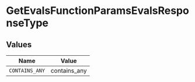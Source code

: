 # GetEvalsFunctionParamsEvalsResponseType


## Values

| Name           | Value          |
| -------------- | -------------- |
| `CONTAINS_ANY` | contains_any   |